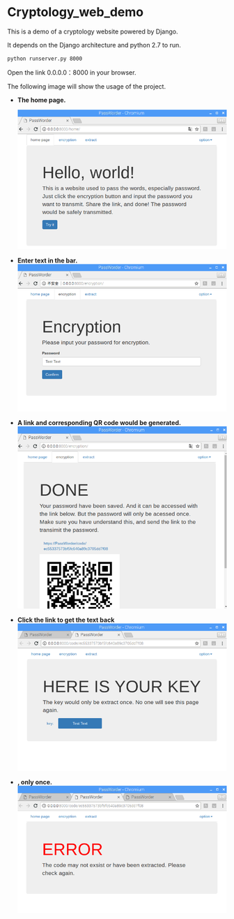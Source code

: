# Cryptology_web_demo
This is a demo of a cryptology website powered by Django.

It depends on the Django architecture and python 2.7 to run.

```
python runserver.py 8000
```

Open the link 0.0.0.0：8000 in your browser.

The following image will show the usage of the project.

* **The home page.**

  ![hemo page](https://raw.githubusercontent.com/B0WEN-HU/Cryptology_web_demo/master/image/IMG_home.PNG)

* **Enter text in the bar.**
  ![encryption page](https://raw.githubusercontent.com/B0WEN-HU/Cryptology_web_demo/master/image/IMG_encryption.PNG)
  
* **A link and corresponding QR code would be generated.**
  ![done page](https://raw.githubusercontent.com/B0WEN-HU/Cryptology_web_demo/master/image/IMG_done.PNG)
  
* **Click the link to get the text back**
  ![extrct page](https://raw.githubusercontent.com/B0WEN-HU/Cryptology_web_demo/master/image/IMG_extract.PNG)
  
* **, only once.**
  ![error page](https://raw.githubusercontent.com/B0WEN-HU/Cryptology_web_demo/master/image/IMG_error.PNG)
